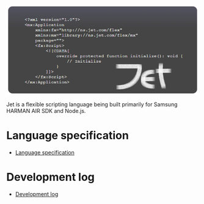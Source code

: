 <p align="center">
  <img src="https://github.com/hydroper-jet/lang/raw/master/snippets/ExampleFlex.png" width="665">
</p>

Jet is a flexible scripting language being built primarily for Samsung HARMAN AIR SDK and Node.js.

# Language specification

* [Language specification](https://hydroper-jet.github.io/lang/spec/1.0/live)

# Development log

* [Development log](https://github.com/hydroper-jet/lang/blob/master/misc/development-log.md)
